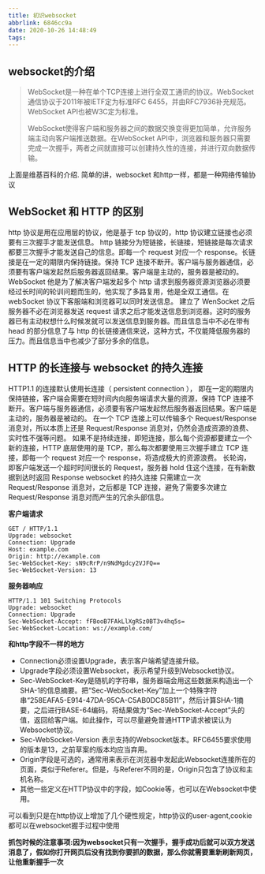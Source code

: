 ```yaml
---
title: 初识websocket
abbrlink: 6846cc9a
date: 2020-10-26 14:48:49
tags:
---
```

## websocket的介绍

> WebSocket是一种在单个TCP连接上进行全双工通讯的协议。WebSocket通信协议于2011年被IETF定为标准RFC 6455，并由RFC7936补充规范。WebSocket API也被W3C定为标准。
>
> WebSocket使得客户端和服务器之间的数据交换变得更加简单，允许服务端主动向客户端推送数据。在WebSocket API中，浏览器和服务器只需要完成一次握手，两者之间就直接可以创建持久性的连接，并进行双向数据传输。

上面是维基百科的介绍.
简单的讲，websocket 和http一样，都是一种网络传输协议

## WebSocket 和 HTTP 的区别

http 协议是用在应用层的协议，他是基于 tcp 协议的，http 协议建立链接也必须要有三次握手才能发送信息。 http 链接分为短链接，长链接，短链接是每次请求都要三次握手才能发送自己的信息。即每一个 request 对应一个 response。长链接是在一定的期限内保持链接。保持 TCP 连接不断开。客户端与服务器通信，必须要有客户端发起然后服务器返回结果。客户端是主动的，服务器是被动的。 WebSocket 他是为了解决客户端发起多个 http 请求到服务器资源浏览器必须要经过长时间的轮训问题而生的，他实现了多路复用，他是全双工通信。在 webSocket 协议下客服端和浏览器可以同时发送信息。 建立了 WenSocket 之后服务器不必在浏览器发送 request 请求之后才能发送信息到浏览器。这时的服务器已有主动权想什么时候发就可以发送信息到服务器。而且信息当中不必在带有 head 的部分信息了与 http 的长链接通信来说，这种方式，不仅能降低服务器的压力。而且信息当中也减少了部分多余的信息。

## HTTP 的长连接与 websocket 的持久连接

HTTP1.1 的连接默认使用长连接（ persistent connection ）， 即在一定的期限内保持链接，客户端会需要在短时间内向服务端请求大量的资源，保持 TCP 连接不断开。客户端与服务器通信，必须要有客户端发起然后服务器返回结果。客户端是主动的，服务器是被动的。 在一个 TCP 连接上可以传输多个 Request/Response 消息对，所以本质上还是 Request/Response 消息对，仍然会造成资源的浪费、实时性不强等问题。 如果不是持续连接，即短连接，那么每个资源都要建立一个新的连接，HTTP 底层使用的是 TCP，那么每次都要使用三次握手建立 TCP 连接，即每一个 request 对应一个 response，将造成极大的资源浪费。 长轮询，即客户端发送一个超时时间很长的 Request，服务器 hold 住这个连接，在有新数据到达时返回 Response websocket 的持久连接 只需建立一次 Request/Response 消息对，之后都是 TCP 连接，避免了需要多次建立 Request/Response 消息对而产生的冗余头部信息。

**客户端请求**

```
GET / HTTP/1.1
Upgrade: websocket
Connection: Upgrade
Host: example.com
Origin: http://example.com
Sec-WebSocket-Key: sN9cRrP/n9NdMgdcy2VJFQ==
Sec-WebSocket-Version: 13
```

**服务器响应**

```
HTTP/1.1 101 Switching Protocols
Upgrade: websocket
Connection: Upgrade
Sec-WebSocket-Accept: fFBooB7FAkLlXgRSz0BT3v4hq5s=
Sec-WebSocket-Location: ws://example.com/
```

**和http字段不一样的地方**

- Connection必须设置Upgrade，表示客户端希望连接升级。
- Upgrade字段必须设置Websocket，表示希望升级到Websocket协议。
- Sec-WebSocket-Key是随机的字符串，服务器端会用这些数据来构造出一个SHA-1的信息摘要。把“Sec-WebSocket-Key”加上一个特殊字符串“258EAFA5-E914-47DA-95CA-C5AB0DC85B11”，然后计算SHA-1摘要，之后进行BASE-64编码，将结果做为“Sec-WebSocket-Accept”头的值，返回给客户端。如此操作，可以尽量避免普通HTTP请求被误认为Websocket协议。
- Sec-WebSocket-Version 表示支持的Websocket版本。RFC6455要求使用的版本是13，之前草案的版本均应当弃用。
- Origin字段是可选的，通常用来表示在浏览器中发起此Websocket连接所在的页面，类似于Referer。但是，与Referer不同的是，Origin只包含了协议和主机名称。
- 其他一些定义在HTTP协议中的字段，如Cookie等，也可以在Websocket中使用。

可以看到只是在http协议上增加了几个硬性规定，http协议的user-agent,cookie都可以在websocket握手过程中使用

**抓包时候的注意事项:因为websocket只有一次握手，握手成功后就可以双方发送消息了，假如你打开网页后没有找到你要抓的数据，那么你就需要重新刷新网页，让他重新握手一次**

